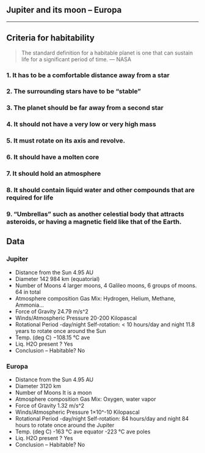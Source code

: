 ## Jupiter and its moon – Europa
---

## Criteria for habitability
> The standard definition for a habitable planet is one that can sustain life for a significant period of time. — NASA
### 1. It has to be a comfortable distance away from a star 

### 2. The surrounding stars have to be “stable”

### 3. The planet should be far away from a second star

### 4. It should not have a very low or very high mass

### 5. It must rotate on its axis and revolve.

### 6. It should have a molten core

### 7. It should hold an atmosphere

### 8. It should contain liquid water and other compounds that are required for life

### 9. “Umbrellas” such as another celestial body that attracts asteroids, or having a magnetic field like that of the Earth.

## Data
### Jupiter
- Distance from the Sun
	4.95 AU
- Diameter
	142 984 km (equatorial)
- Number of Moons
	4 larger moons, 4 Galileo moons, 6 groups of moons. 64 in total
- Atmosphere composition
	Gas Mix: Hydrogen, Helium, Methane, Ammonia…
- Force of Gravity
	24.79 m/s^2
- Winds/Atmospheric Pressure
	20-200 Kilopascal
- Rotational Period -day/night
	Self-rotation: < 10 hours/day and night
	11.8 years to rotate once around the Sun
- Temp. (deg C)
	−108.15 °C ave
- Liq. H2O present ?
	Yes
- Conclusion – Habitable?
	No

### Europa
- Distance from the Sun
	4.95 AU
- Diameter
	3120 km
- Number of Moons
	It is a moon
- Atmosphere composition
	Gas Mix: Oxygen, water vapor
- Force of Gravity
	1.32 m/s^2
- Winds/Atmospheric Pressure
	1×10^-10 Kilopascal
- Rotational Period -day/night
	Self-rotation: 84 hours/day and night
	84 hours to rotate once around the Jupiter
- Temp. (deg C)
	-163 °C ave equator
	-223 °C ave poles
- Liq. H2O present ?
	Yes
- Conclusion – Habitable?
	No